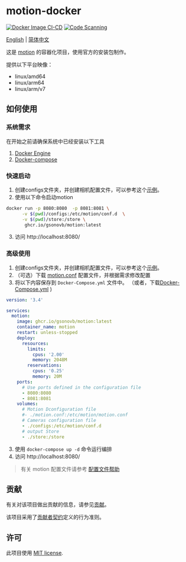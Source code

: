 # motion-docker

[![Docker Image CI-CD](https://github.com/Gsonovb/motion/actions/workflows/ci-cd.yml/badge.svg)](https://github.com/Gsonovb/motion/actions/workflows/ci-cd.yml)  [![Code Scanning](https://github.com/Gsonovb/motion/actions/workflows/trivy-analysis.yml/badge.svg)](https://github.com/Gsonovb/motion/actions/workflows/trivy-analysis.yml)



[English](README.md) | [简体中文](README.zh-cn.md) 



这是 [motion](https://motion-project.github.io/index.html) 的容器化项目，使用官方的安装包制作。

提供以下平台映像：
- linux/amd64
- linux/arm64
- linux/arm/v7


## 如何使用

### 系统需求

在开始之前请确保系统中已经安装以下工具

1. [Docker Engine](https://docs.docker.com/engine/install/)
2. [Docker-compose](https://docs.docker.com/compose/install/)







### 快速启动


1. 创建configs文件夹，并创建相机配置文件，可以参考这个[示例](camera1-dist.conf)。
2. 使用以下命令启动motion
```bash
docker run -p 8080:8080  -p 8081:8081 \
      -v $(pwd)/configs:/etc/motion/conf.d  \
      -v $(pwd)/store:/store \
       ghcr.io/gsonovb/motion:latest
```
3. 访问 http://localhost:8080/



### 高级使用

1. 创建configs文件夹，并创建相机配置文件，可以参考这个[示例](camera1-dist.conf)。
2. （可选）下载 [motion.conf](motion.conf) 配置文件，并根据需求修改配置
3. 将以下内容保存到 `Docker-Compose.yml` 文件中。 （或者，下载[Docker-Compose.yml](Docker-Compose.yml) )

```YAML
version: '3.4'

services:
  motion:
    image: ghcr.io/gsonovb/motion:latest
    container_name: motion
    restart: unless-stopped
    deploy:
      resources:
        limits:
          cpus: '2.00'
          memory: 2048M
        reservations:
          cpus: '0.25'
          memory: 20M
    ports:
      # Use ports defined in the configuration file
      - 8080:8080
      - 8081:8081
    volumes:
      # Motion Dconfiguration file
      #- ./motion.conf:/etc/motion/motion.conf
      # Cameras configuration file
      - ./configs:/etc/motion/conf.d
      # output Store
      - ./store:/store
```

3. 使用 `docker-compose up -d` 命令运行编排
4. 访问 http://localhost:8080/



> 有关 motion 配置文件请参考 [配置文件帮助](https://motion-project.github.io/motion_config.html#configfiles)



## 贡献

有关对该项目做出贡献的信息，请参见[贡献](CONTRIBUTING.zh-cn.md)。

该项目采用了[贡献者契约](http://contributor-covenant.org/)定义的行为准则。


## 许可

此项目使用 [MIT license](LICENSE).
